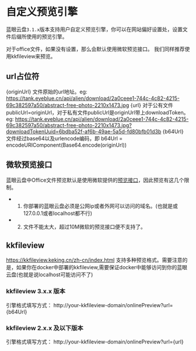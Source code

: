 # 自定义预览引擎

蓝眼云盘`3.1.x`版本支持用户自定义预览引擎，你可以在网站偏好设置处，设置文件后缀所使用的预览引擎。

对于office文件，如果没有设置，那么会默认使用微软预览接口。 我们同样推荐使用kkfileview来预览。

## url占位符
{originUrl} 文件原始的url地址。eg: https://tank.eyeblue.cn/api/alien/download/2a0ceee1-744c-4c82-4215-69c382597a50/abstract-free-photo-2210x1473.jpg
{url} 对于公有文件publicUrl=originUrl，对于私有文件publicUrl是originUrl带上downloadToken。 eg: https://tank.eyeblue.cn/api/alien/download/2a0ceee1-744c-4c82-4215-69c382597a50/abstract-free-photo-2210x1473.jpg?downloadTokenUuid=6bdba52f-af6b-49ae-5a5d-fd80bfb01d3b
{b64Url} 文件经过base64以及urlencode编码，即 b64Url = encodeURIComponent(Base64.encode(originUrl))




## 微软预览接口
蓝眼云盘中Office文件预览默认是使用微软提供的[预览接口](https://view.officeapps.live.com/op/embed.aspx)，因此预览有这几个限制。
- 1. 你部署的蓝眼云盘必须是公网ip或者外网可以访问的域名。(也就是或127.0.0.1或者localhost都不行)  
- 2. 文件不能太大，超过10M微软的预览接口便不支持了。


## kkfileview
https://kkfileview.keking.cn/zh-cn/index.html
支持多种预览格式。需要注意的是，如果你在docker中部署的kkfileview,需要保证docker中能够访问到你的蓝眼云盘(也就是说localhost可能访问不了)

### kkfileview 3.x.x 版本
引擎格式填写方式： http://your-kkfileview-domain/onlinePreview?url={b64Url}

### kkfileview 2.x.x 及以下版本
引擎格式填写方式： http://your-kkfileview-domain/onlinePreview?url={url}



